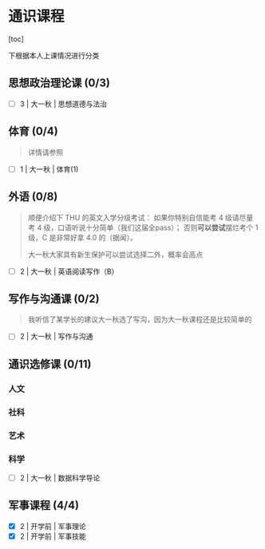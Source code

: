 # 通识课程

[toc]

下根据本人上课情况进行分类

## 思想政治理论课 (0/3)

* [ ] 3 | 大一秋 | 思想道德与法治

## 体育 (0/4)

> 详情请参照

* [ ] 1 | 大一秋 | 体育(1)

## 外语 (0/8)

> 顺便介绍下 THU 的英文入学分级考试：
> 如果你特别自信能考 4 级请尽量考 4 级，口语听说十分简单（我们这届全pass）；
> 否则**可以尝试**摆烂考个 1 级，C 是非常好拿 4.0 的（据闻）。
>
> 大一秋大家具有新生保护可以尝试选择二外，概率会高点

* [ ] 2 | 大一秋 | 英语阅读写作（B）

## 写作与沟通课 (0/2)

> 我听信了某学长的建议大一秋选了写沟，因为大一秋课程还是比较简单的

* [ ] 2 | 大一秋 | 写作与沟通

## 通识选修课 (0/11)

### 人文

### 社科

### 艺术

### 科学

* [ ] 2 | 大一秋 | 数据科学导论

## 军事课程 (4/4)

* [X] 2 | 开学前 | 军事理论
* [X] 2 | 开学前 | 军事技能
